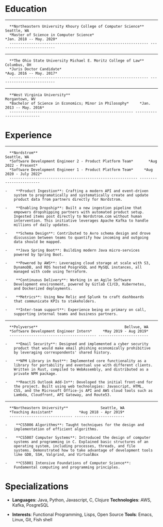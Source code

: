# Education

-   ---------------------------------------------------------------- --------------------------
      **Northeastern University Khoury College of Computer Science**                  Seattle, WA
      *Master of Science in Computer Science*                            *Jan. 2018 -- May. 2020*
      ---------------------------------------------------------------- --------------------------

-   ---------------------------------------------------------------- --------------------------
      **The Ohio State University Michael E. Moritz College of Law**                 Columbus, OH
      *Juris Doctor Candidate*                                           *Aug. 2016 -- May. 2017*
      ---------------------------------------------------------------- --------------------------

-   --------------------------------------------------------- --------------------------
      **West Virginia University**                                          Morgantown, WV
      *Bachelor of Science in Economics; Minor in Philosophy*     *Jan. 2013 -- May. 2016*
      --------------------------------------------------------- --------------------------

# Experience

-   ----------------------------------------------------------- ------------------------
      **Nordstrom**                                                            Seattle, WA
      *Software Development Engineer 2 - Product Platform Team*       *Aug 2022 - Present*
      *Software Development Engineer 1 - Product Platform Team*     *Aug 2020 - July 2022*
      ----------------------------------------------------------- ------------------------

    -    **Product Ingestion**: Crafting a modern API and event-driven
        system to programatically and systematically create and update
        product data from partners directly for Nordstrom.

    -    **Enabling Dropship**: Built a new ingestion pipeline that
        empowers dropshipping partners with automated product setup.
        Ingested items post directly to Nordstrom.com without human
        intervention. This initiative leverages Apache Kafka to handle
        millions of daily updates.

    -    **Schema Design**: Contributed to Avro schema design and drove
        discussion between teams to quantify how incoming and outgoing
        data should be mapped.

    -    **Java Spring Boot**: Building modern Java micro-services
        powered by Spring Boot.

    -    **Powered by AWS**: Leveraging cloud storage at scale with S3,
        DynamoDB, and RDS hosted PosgreSQL and MySQL instances, all
        managed with code using Terraform.

    -    **Continuous Delivery**: Working in an Agile Software
        Development environment, powered by Gitlab CI/CD, Kubernetes,
        and Dockerized deployments.

    -    **Metrics**: Using New Relic and Splunk to craft dashboards
        that communicate KPIs to stakeholders.

    -    **Inter-team support**: Experience being on primary on call,
        supporting internal teams and business partners.

-   ---------------------------------------- -----------------------
      **Polyverse**                                        Bellvue, WA
      *Software Development Engineer Intern*     *May 2019 - Aug 2019*
      ---------------------------------------- -----------------------

    -    **Email Security**: Designed and implemented a cyber security
        product that would make email phishing economically prohibitive
        by leveraging correspondents' shared history.

    -    **NPM Library in Rust**: Implemented core functionality as a
        library for portability and eventual use with different clients.
        Written in Rust, compiled to WebAssembly, and distributed as a
        private NPM package.

    -    **ReactJS Outlook Add-In**: Developed the initial front-end for
        the project. Built using web technologies: Javascript, HTML,
        CSS, and the Microsoft Office-js API and AWS cloud tools such as
        Lambda, Cloudfront, API Gateway, and Route53.

-   ----------------------------- -----------------------
      **Northeastern University**               Seattle, WA
      *Teaching Assistant*            *Aug 2018 - Apr 2019*
      ----------------------------- -----------------------

    -    **CS5006 Algorithms**: Taught techniques for the design and
        implementation of efficient algorithms.

    -    **CS5007 Computer Systems**: Introduced the design of computer
        systems and programming in C. Explained basic structures of an
        operating system, including processes, threads, and file
        systems. Demonstrated how to take advantage of development tools
        like GDB, SSH, Valgrind, and VirtualBox

    -    **CS5001 Intensive Foundations of Computer Science**:
        Fundamental computing and programming principles.

# Specializations

-    **Languages**: Java, Python, Javascript, C, Clojure
    **Technologies**: AWS, Kafka, PosgreSQL

-    **Interests**: Functional Programming, Lisps, Open Source
    **Tools**: Emacs, Linux, Git, Fish shell
